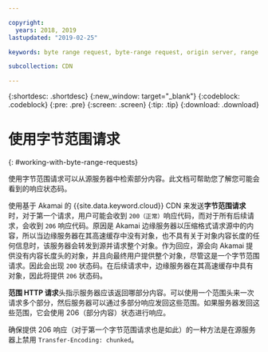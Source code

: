 ```yaml
---

copyright:
  years: 2018, 2019
lastupdated: "2019-02-25"

keywords: byte range request, byte-range request, origin server, range HTTP request, transfer-encoding

subcollection: CDN

---
```


{:shortdesc: .shortdesc}
{:new_window: target="_blank"}
{:codeblock: .codeblock}
{:pre: .pre}
{:screen: .screen}
{:tip: .tip}
{:download: .download}


# 使用字节范围请求
{: #working-with-byte-range-requests}

使用字节范围请求可以从源服务器中检索部分内容。此文档可帮助您了解您可能会看到的响应状态码。

使用基于 Akamai 的 {{site.data.keyword.cloud}} CDN 来发送**字节范围请求**时，对于第一个请求，用户可能会收到 `200（正常）`响应代码，而对于所有后续请求，会收到 `206` 响应代码。原因是 Akamai 边缘服务器以压缩格式请求源中的内容，所以当边缘服务器在其高速缓存中没有对象，也不具有关于对象内容长度的任何信息时，该服务器会转发到源并请求整个对象。作为回应，源会向 Akamai 提供没有内容长度头的对象，并且向最终用户提供整个对象，尽管这是一个字节范围请求。因此会出现 `200` 状态码。在后续请求中，边缘服务器在其高速缓存中具有对象，因此将提供 `206` 状态码。

**范围 HTTP 请求**头指示服务器应该返回哪部分内容。可以使用一个范围头来一次请求多个部分，然后服务器可以通过多部分响应发回这些范围。如果服务器发回这些范围，它会使用 206（部分内容）状态进行响应。

确保提供 206 响应（对于第一个字节范围请求也是如此）的一种方法是在源服务器上禁用 `Transfer-Encoding: chunked`。
